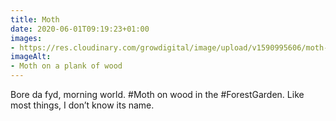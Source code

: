 ```yaml
---
title: Moth
date: 2020-06-01T09:19:23+01:00
images:
- https://res.cloudinary.com/growdigital/image/upload/v1590995606/moth-730641.jpg
imageAlt:
- Moth on a plank of wood
---
```


Bore da fyd, morning world. #Moth on wood in the #ForestGarden. Like most things, I don’t know its name.
